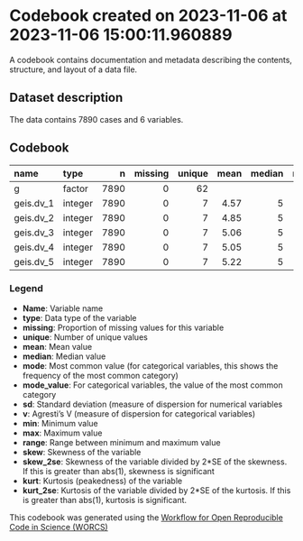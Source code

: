 Codebook created on 2023-11-06 at 2023-11-06 15:00:11.960889
================

A codebook contains documentation and metadata describing the contents,
structure, and layout of a data file.

## Dataset description

The data contains 7890 cases and 6 variables.

## Codebook

| name      | type    |    n | missing | unique | mean | median | mode | mode_value |   sd |    v | min | max | range |  skew | skew_2se |  kurt | kurt_2se |
|:----------|:--------|-----:|--------:|-------:|-----:|-------:|-----:|:-----------|-----:|-----:|----:|----:|------:|------:|---------:|------:|---------:|
| g         | factor  | 7890 |       0 |     62 |      |        |  824 | moralsense |      | 0.97 |     |     |       |       |          |       |          |
| geis.dv_1 | integer | 7890 |       0 |      7 | 4.57 |      5 |    5 |            | 1.41 |      |   1 |   7 |     6 | -0.30 |    -5.48 | -0.09 |    -0.81 |
| geis.dv_2 | integer | 7890 |       0 |      7 | 4.85 |      5 |    5 |            | 1.31 |      |   1 |   7 |     6 | -0.46 |    -8.41 |  0.19 |     1.71 |
| geis.dv_3 | integer | 7890 |       0 |      7 | 5.06 |      5 |    5 |            | 1.31 |      |   1 |   7 |     6 | -0.66 |   -12.00 |  0.46 |     4.16 |
| geis.dv_4 | integer | 7890 |       0 |      7 | 5.05 |      5 |    5 |            | 1.37 |      |   1 |   7 |     6 | -0.62 |   -11.17 |  0.18 |     1.63 |
| geis.dv_5 | integer | 7890 |       0 |      7 | 5.22 |      5 |    5 |            | 1.38 |      |   1 |   7 |     6 | -0.74 |   -13.46 |  0.33 |     2.96 |

### Legend

- **Name**: Variable name
- **type**: Data type of the variable
- **missing**: Proportion of missing values for this variable
- **unique**: Number of unique values
- **mean**: Mean value
- **median**: Median value
- **mode**: Most common value (for categorical variables, this shows the
  frequency of the most common category)
- **mode_value**: For categorical variables, the value of the most
  common category
- **sd**: Standard deviation (measure of dispersion for numerical
  variables
- **v**: Agresti’s V (measure of dispersion for categorical variables)
- **min**: Minimum value
- **max**: Maximum value
- **range**: Range between minimum and maximum value
- **skew**: Skewness of the variable
- **skew_2se**: Skewness of the variable divided by 2\*SE of the
  skewness. If this is greater than abs(1), skewness is significant
- **kurt**: Kurtosis (peakedness) of the variable
- **kurt_2se**: Kurtosis of the variable divided by 2\*SE of the
  kurtosis. If this is greater than abs(1), kurtosis is significant.

This codebook was generated using the [Workflow for Open Reproducible
Code in Science (WORCS)](https://osf.io/zcvbs/)
